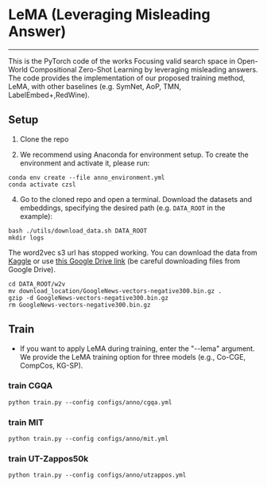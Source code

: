 # LeMA (Leveraging Misleading Answer)
---
This is the PyTorch code of the works Focusing valid search space in Open-World Compositional Zero-Shot Learning by leveraging misleading answers.
The code provides the implementation of our proposed training method, LeMA, with other baselines (e.g. SymNet, AoP, TMN, LabelEmbed+,RedWine).



## Setup 

1. Clone the repo 

2. We recommend using Anaconda for environment setup. To create the environment and activate it, please run:
```
conda env create --file anno_environment.yml
conda activate czsl
```

4. Go to the cloned repo and open a terminal. Download the datasets and embeddings, specifying the desired path (e.g. `DATA_ROOT` in the example):
```
bash ./utils/download_data.sh DATA_ROOT
mkdir logs
```
The word2vec s3 url has stopped working. You can download the data from [Kaggle](https://www.kaggle.com/datasets/leadbest/googlenewsvectorsnegative300) or use [this Google Drive link](https://drive.google.com/file/d/0B7XkCwpI5KDYNlNUTTlSS21pQmM/edit?resourcekey=0-wjGZdNAUop6WykTtMip30g) (be careful downloading files from Google Drive).
```
cd DATA_ROOT/w2v
mv download_location/GoogleNews-vectors-negative300.bin.gz .
gzip -d GoogleNews-vectors-negative300.bin.gz
rm GoogleNews-vectors-negative300.bin.gz

```


## Train

- If you want to apply LeMA during training, enter the "--lema" argument. We provide the LeMA training option for three models (e.g., Co-CGE, CompCos, KG-SP).

### train CGQA
```
python train.py --config configs/anno/cgqa.yml
```

### train MIT
```
python train.py --config configs/anno/mit.yml
```

### train UT-Zappos50k
```
python train.py --config configs/anno/utzappos.yml
```

